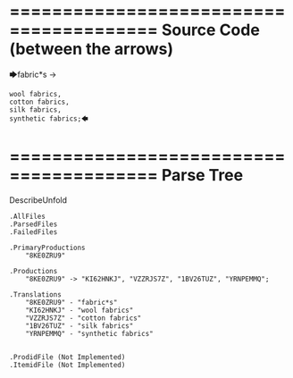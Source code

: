 ========================================
Source Code (between the arrows)
========================================

🡆fabric*s ->

	wool fabrics,
	cotton fabrics,
	silk fabrics,
	synthetic fabrics;🡄

========================================
Parse Tree
========================================
DescribeUnfold

    .AllFiles
    .ParsedFiles
    .FailedFiles

    .PrimaryProductions
        "8KE0ZRU9" 

    .Productions
        "8KE0ZRU9" -> "KI62HNKJ", "VZZRJS7Z", "1BV26TUZ", "YRNPEMMQ";

    .Translations
        "8KE0ZRU9" - "fabric*s"
        "KI62HNKJ" - "wool fabrics"
        "VZZRJS7Z" - "cotton fabrics"
        "1BV26TUZ" - "silk fabrics"
        "YRNPEMMQ" - "synthetic fabrics"


    .ProdidFile (Not Implemented)
    .ItemidFile (Not Implemented)
